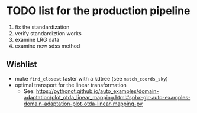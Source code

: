 # TODO list for the production pipeline

1) fix the standardization
2) verify standardiztion works
3) examine LRG data
4) examine new sdss method

## Wishlist

- make `find_closest` faster with a kdtree (see `match_coords_sky`)
- optimal transport for the linear transformation 
  - See: <https://pythonot.github.io/auto_examples/domain-adaptation/plot_otda_linear_mapping.html#sphx-glr-auto-examples-domain-adaptation-plot-otda-linear-mapping-py>
